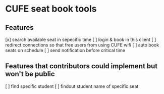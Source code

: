 # CUFE seat book tools

## Features

[x] search available seat in sepecific time
[ ] login & book in this client
[ ] redirect connections so that free users from using CUFE wifi
[ ] auto book seats on schedule
[ ] send notification before critical time

## Features that contributors could implement but won't be public

[ ] find specific student
[ ] findout student name of specific seat
